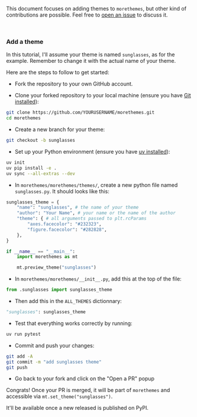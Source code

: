 This document focuses on adding themes to `morethemes`, but other kind of contributions are possible. Feel free to [open an issue](https://github.com/JosephBARBIERDARNAL/morethemes/issues) to discuss it.

<br>

### Add a theme

In this tutorial, I'll assume your theme is named `sunglasses`, as for the example. Remember to change it with the actual name of your theme.

Here are the steps to follow to get started:

- Fork the repository to your own GitHub account.

- Clone your forked repository to your local machine (ensure you have [Git installed](https://git-scm.com/book/en/v2/Getting-Started-Installing-Git)):

```bash
git clone https://github.com/YOURUSERNAME/morethemes.git
cd morethemes
```

- Create a new branch for your theme:

```bash
git checkout -b sunglasses
```

- Set up your Python environment (ensure you have [uv installed](https://docs.astral.sh/uv/getting-started/installation/)):

```bash
uv init
uv pip install -e .
uv sync --all-extras --dev
```

- In `morethemes/morethemes/themes/`, create a new python file named `sunglasses.py`. It should looks like this:

```python
sunglasses_theme = {
    "name": "sunglasses", # the name of your theme
    "author": "Your Name", # your name or the name of the author
    "theme": { # all arguments passed to plt.rcParams
        "axes.facecolor": "#232323",
        "figure.facecolor": "#282828",
    },
}

if __name__ == "__main__":
    import morethemes as mt

    mt.preview_theme("sunglasses")
```

- In `morethemes/morethemes/__init__.py`, add this at the top of the file:

```python
from .sunglasses import sunglasses_theme
```

- Then add this in the `ALL_THEMES` dictionnary:

```python
"sunglasses": sunglasses_theme
```

- Test that everything works correctly by running:

```bash
uv run pytest
```

- Commit and push your changes:

```bash
git add -A
git commit -m "add sunglasses theme"
git push
```

- Go back to your fork and click on the "Open a PR" popup

Congrats! Once your PR is merged, it will be part of `morethemes` and accessible via `mt.set_theme("sunglasses")`.

It'll be available once a new released is published on PyPI.

<br>
